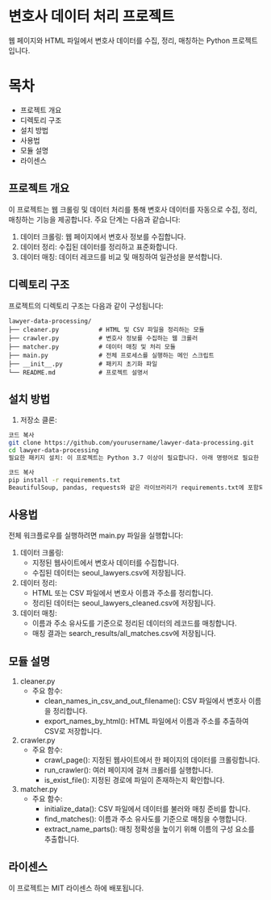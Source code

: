 # 변호사 데이터 처리 프로젝트
웹 페이지와 HTML 파일에서 변호사 데이터를 수집, 정리, 매칭하는 Python 프로젝트입니다.

# 목차
- 프로젝트 개요
- 디렉토리 구조
- 설치 방법
- 사용법
- 모듈 설명
- 라이센스

## 프로젝트 개요
이 프로젝트는 웹 크롤링 및 데이터 처리를 통해 변호사 데이터를 자동으로 수집, 정리, 매칭하는 기능을 제공합니다. 주요 단계는 다음과 같습니다:

1. 데이터 크롤링: 웹 페이지에서 변호사 정보를 수집합니다. 
2. 데이터 정리: 수집된 데이터를 정리하고 표준화합니다. 
3. 데이터 매칭: 데이터 레코드를 비교 및 매칭하여 일관성을 분석합니다.

## 디렉토리 구조
프로젝트의 디렉토리 구조는 다음과 같이 구성됩니다:
```angular2html
lawyer-data-processing/
├── cleaner.py           # HTML 및 CSV 파일을 정리하는 모듈
├── crawler.py           # 변호사 정보를 수집하는 웹 크롤러
├── matcher.py           # 데이터 매칭 및 처리 모듈
├── main.py              # 전체 프로세스를 실행하는 메인 스크립트
├── __init__.py          # 패키지 초기화 파일
└── README.md            # 프로젝트 설명서
```

## 설치 방법
1. 저장소 클론:

```bash
코드 복사
git clone https://github.com/yourusername/lawyer-data-processing.git
cd lawyer-data-processing
필요한 패키지 설치: 이 프로젝트는 Python 3.7 이상이 필요합니다. 아래 명령어로 필요한 패키지를 설치합니다:
```
```bash
코드 복사
pip install -r requirements.txt
BeautifulSoup, pandas, requests와 같은 라이브러리가 requirements.txt에 포함되어 있어야 합니다.
```

## 사용법
전체 워크플로우를 실행하려면 main.py 파일을 실행합니다:

1. 데이터 크롤링:
   - 지정된 웹사이트에서 변호사 데이터를 수집합니다. 
   - 수집된 데이터는 seoul_lawyers.csv에 저장됩니다.
2. 데이터 정리:
   - HTML 또는 CSV 파일에서 변호사 이름과 주소를 정리합니다. 
   - 정리된 데이터는 seoul_lawyers_cleaned.csv에 저장됩니다.
3. 데이터 매칭:
   - 이름과 주소 유사도를 기준으로 정리된 데이터의 레코드를 매칭합니다.
   - 매칭 결과는 search_results/all_matches.csv에 저장됩니다.

## 모듈 설명
1. cleaner.py
   - 주요 함수:
     - clean_names_in_csv_and_out_filename(): CSV 파일에서 변호사 이름을 정리합니다. 
     - export_names_by_html(): HTML 파일에서 이름과 주소를 추출하여 CSV로 저장합니다.
2. crawler.py
   - 주요 함수:
     - crawl_page(): 지정된 웹사이트에서 한 페이지의 데이터를 크롤링합니다. 
     - run_crawler(): 여러 페이지에 걸쳐 크롤러를 실행합니다. 
     - is_exist_file(): 지정된 경로에 파일이 존재하는지 확인합니다.
3. matcher.py 
   - 주요 함수:
     - initialize_data(): CSV 파일에서 데이터를 불러와 매칭 준비를 합니다. 
     - find_matches(): 이름과 주소 유사도를 기준으로 매칭을 수행합니다. 
     - extract_name_parts(): 매칭 정확성을 높이기 위해 이름의 구성 요소를 추출합니다.
           
## 라이센스
이 프로젝트는 MIT 라이센스 하에 배포됩니다.